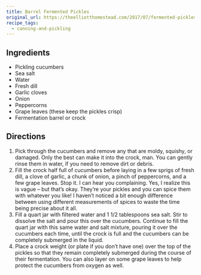 ```yaml
---
title: Barrel Fermented Pickles
original_url: https://theelliotthomestead.com/2017/07/fermented-pickles/
recipe_tags:
  - canning-and-pickling
---
```



## Ingredients

* Pickling cucumbers
* Sea salt
* Water
* Fresh dill
* Garlic cloves
* Onion
* Peppercorns
* Grape leaves (these keep the pickles crisp)
* Fermentation barrel or crock

## Directions

1. Pick through the cucumbers and remove any that are moldy, squishy, or damaged. Only the best can make it into the crock, man. You can gently rinse them in water, if you need to remove dirt or debris.
1. Fill the crock half full of cucumbers before laying in a few sprigs of fresh dill, a clove of garlic, a chunk of onion, a pinch of peppercorns, and a few grape leaves. Stop it. I can hear you complaining. Yes, I realize this is vague – but that’s okay. They’re your pickles and you can spice them with whatever you like! I haven’t noticed a bit enough difference between using different measurements of spices to waste the time being precise about it all.
1. Fill a quart jar with filtered water and 1 1/2 tablespoons sea salt. Stir to dissolve the salt and pour this over the cucumbers. Continue to fill the quart jar with this same water and salt mixture, pouring it over the cucumbers each time, until the crock is full and the cucumbers can be completely submerged in the liquid.
1. Place a crock weight (or plate if you don’t have one) over the top of the pickles so that they remain completely submerged during the course of their fermentation. You can also layer on some grape leaves to help protect the cucumbers from oxygen as well.